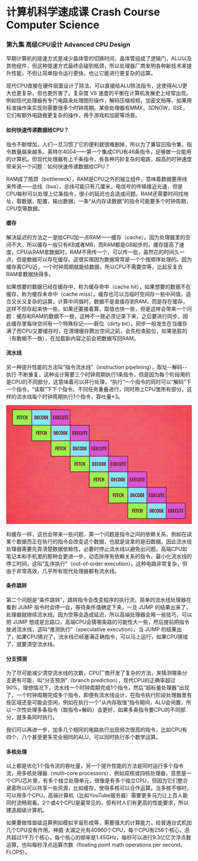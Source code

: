 # 计算机科学速成课 Crash Course Computer Science

### 第九集 高级CPU设计 Advanced CPU Design

早期计算机的提速方式是减少晶体管的切换时间，晶体管组成了逻辑门，ALU以及其他组件，但这种提速方式最终会碰到瓶颈，所以处理器厂商发明各种新技术来提升性能，不但让简单指令运行更快，也让它能进行更复杂的运算。

现代CPU直接在硬件层面设计了除法，可以直接给ALU除法指令，这使得ALU更大也更复杂，但也更厉害了。复杂度 VS 速度的平衡在计算机发展史上经常出现。例如现代处理器有专门电路来处理图形操作，解码压缩视频，加密文档等，如果用标准操作来实现则需要很多个时钟周期。某些处理器有MMX，3DNOW，SSE，它们有额外电路做更复杂的操作，用于游戏和加密等场景。

#### 如何快速传递数据给CPU？

指令不断增加，人们一旦习惯了它的便利就很难删掉，所以为了兼容旧指令集，指令数量越来越多。英特尔4004——第一个集成CPU有46条指令，足够做一台能用的计算机。但现代处理器有上千条指令，有各种巧妙复杂的电路，超高的时钟速度带来另一个问题：如何快速传递数据给CPU？

RAM成了瓶颈（bottleneck），RAM是CPU之外的独立组件，意味着数据要用线来传递——总线（bus），总线可能只有几厘米，电信号的传输接近光速，但是CPU每秒可以处理上亿条指令，很小的延迟也会造成问题。RAM还需要时间找地址，取数据，配置，输出数据，一条“从内存读数据”的指令可能要多个时钟周期，CPU空等数据。

#### 缓存

解决延迟的方法之一是给CPU加一点RAM——缓存（cache）。因为处理器里的空间不大，所以缓存一般只有KB或者MB，而RAM都是GB起步的。缓存提高了速度，CPU从RAM拿数据时，RAM不用传一个，可以传一批，虽然花的时间久一点，但是数据可以存在缓存。这很实用因为数据常常是一个个按顺序处理的。因为缓存离CPU近，一个时钟周期就能给数据，所以CPU不需要空等，比起反复去RAM拿数据快得多。

如果想要的数据已经在缓存中，称为缓存命中（cache hit），如果想要的数据不在缓存，称为缓存未命中（cache miss）。缓存也可以当临时空间存一些中间值，适合又长又复杂的运算。计算中间值时，数据不是直接存到RAM，而是存在缓存，这样不但存起来快一些，如果还要接着算，取值也快一些，但是这样会带来一个问题：缓存和RAM的数据不一致，这种不一致必须记录下来，之后要进行同步。因此缓存里每块空间有一个特殊标记——脏位（dirty bit）。同步一般发生在当缓存满了而CPU又要缓存时，在清理缓存腾出空间之前，会先检查脏位，如果是脏的（有数据不一致），在加载新内容之前会把数据写回RAM。

#### 流水线

另一种提升性能的方法叫“指令流水线”（instruction pipelining），取址--解码--执行 不断重复，这种设计需要三个时钟周期执行1条指令，但是因为每个阶段用的是CPU的不同部分，这意味着可以并行处理，“执行”一个指令的同时可以“解码”下一个指令，“读取”下下个指令。不同任务重叠进行，同时用上CPU里所有部分，这样的流水线每个时钟周期执行1个指令，吞吐量*3。

![image-20200218182316994](.\image\image-20200218182316994.png)

和缓存一样，这也会带来一些问题，第一个问题是指令之间的依赖关系，例如在读某个数据而正在执行的指令会改变这个数据，也就是说拿的是旧数据。因此流水线处理器需要先弄清楚数据依赖性，必要时停止流水线以避免出问题。高端CPU如笔记本和手机里的那种会更进一步，动态排序有依赖关系的指令，最小化流水线的停工时间，这叫“乱序执行”（out-of-order execution）。这种电路非常复杂，但由于非常高效，几乎所有现代处理器都有流水线。

#### 条件跳转

第二个问题是“条件跳转”，跳转指令会改变程序的执行流，简单的流水线处理器在看到 JUMP 指令时会停一会，等待条件值确定下来，一旦 JUMP 的结果出来了，处理器就继续流水线。因为空等会造成延迟，所以高端处理器会用一些技巧，可以把 JUMP 想成是岔路口，高端CPU会猜哪条路的可能性大一些，然后提前把指令放进流水线，这叫“推测执行”（speculative execution）。当 JUMP 的结果出了，如果CPU猜对了，流水线已经塞满正确指令，可以马上运行，如果CPU猜错了，就要清空流水线。

#### 分支预测

为了尽可能减少清空流水线的次数，CPU厂商开发了复杂的方法，来猜测哪条分支更有可能，叫“分支预测”（branch prediction），现代CPU的正确率超过90%，理想情况下，流水线一个时钟周期完成1个指令，然后“超标量处理器”出现了，一个时钟周期完成多个指令，即便有流水线设计，在指令执行阶段处理器里有些区域还是可能会空闲，例如在执行一个“从内存取值”指令期间，ALU会闲置，所以一次性处理多条指令（取指令+解码）会更好，如果多条指令要CPU的不同部分，就多条同时执行。

我们可以再进一步，加多几个相同的电路执行出现频次很高的指令，比如CPU有四个，八个甚至更多完全相同的ALU，可以同时执行多个数学运算。

#### 多核处理

以上都是优化1个指令流的吞吐量，另一个提升性能的方法是同时运行多个指令流，用多核处理器（multi-core processors），例如双核或四核处理器，意思是一个CPU芯片里，有多个独立处理单元，很像是有多个独立CPU，但因为它们整合紧密所以可以共享一些资源，比如缓存，使得多核可以合作运算。当多核不够时，可以用多个CPU，高端计算机（比如YouTube服务器）需要更多马力让上百人能同时流畅观看。2个或4个CPU是最常见的，但有时人们有更高的性能要求，所以建造超级计算机。

如果要做怪兽级运算例如模拟宇宙形成等，需要强大的计算能力，给普通台式机加几个CPU没有作用。神威·太湖之光有40960个CPU，每个CPU有256个核心，总共超过1千万个核心，每个核心的频率是1.45GHz，每秒可以进行9.3亿亿次浮点数运算，也叫每秒浮点运算次数（floating point math operations per second，FLOPS）。

